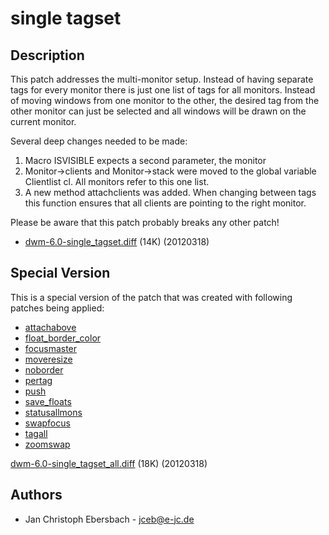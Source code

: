 single tagset
=============

Description
-----------

This patch addresses the multi-monitor setup. Instead of having separate tags
for every monitor there is just one list of tags for all monitors. Instead of
moving windows from one monitor to the other, the desired tag from the
other monitor can just be selected and all windows will be drawn on the
current monitor.

Several deep changes needed to be made:
1. Macro ISVISIBLE expects a second parameter, the monitor
2. Monitor->clients and Monitor->stack were moved to the global variable
   Clientlist cl. All monitors refer to this one list.
3. A new method attachclients was added. When changing between tags this
   function ensures that all clients are pointing to the right monitor.

Please be aware that this patch probably breaks any other patch!

* [dwm-6.0-single_tagset.diff](dwm-6.0-single_tagset.diff) (14K) (20120318)

Special Version
---------------
This is a special version of the patch that was created with following patches being applied:
* [attachabove](attachabove)
* [float_border_color](float_border_color)
* [focusmaster](https://bitbucket.org/jceb81/dwm-patches/src/90fb0feedff9/focusmaster.patch)
* [moveresize](moveresize)
* [noborder](noborder)
* [pertag](pertag)
* [push](push)
* [save_floats](save_floats)
* [statusallmons](statusallmons)
* [swapfocus](swapfocus)
* [tagall](tagall)
* [zoomswap](zoomswap)

[dwm-6.0-single_tagset_all.diff](dwm-6.0-single_tagset_all.diff) (18K) (20120318)

Authors
-------
 * Jan Christoph Ebersbach - <jceb@e-jc.de>
